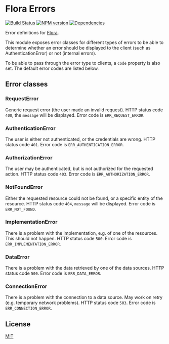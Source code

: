 # Flora Errors

[![Build Status](https://travis-ci.org/godmodelabs/flora-errors.svg?branch=master)](https://travis-ci.org/godmodelabs/flora-errors)
[![NPM version](https://badge.fury.io/js/flora-errors.svg)](https://www.npmjs.com/package/flora-errors)
[![Dependencies](https://img.shields.io/david/godmodelabs/flora-errors.svg)](https://david-dm.org/godmodelabs/flora-errors)

Error definitions for [Flora](https://github.com/godmodelabs/flora).

This module exposes error classes for different types of errors to be able to determine whether an error should be displayed to the client (such as AuthenticationError) or not (internal errors).

To be able to pass through the error type to clients, a `code` property is also set. The default error codes are listed below.

## Error classes

### RequestError

Generic request error (the user made an invalid request). HTTP status code `400`, the `message` will be displayed.
Error code is `ERR_REQUEST_ERROR`.

### AuthenticationError

The user is either not authenticated, or the credentials are wrong. HTTP status code `401`.
Error code is `ERR_AUTHENTICATION_ERROR`.

### AuthorizationError

The user may be authenticated, but is not authorized for the requested action. HTTP status code `403`.
Error code is `ERR_AUTHORIZATION_ERROR`.

### NotFoundError

Either the requested resource could not be found, or a specific entity of the resource. HTTP status code `404`, `message` will be displayed.
Error code is `ERR_NOT_FOUND`.

### ImplementationError

There is a problem with the implementation, e.g. of one of the resources. This should not happen. HTTP status code `500`.
Error code is `ERR_IMPLEMENTATION_ERROR`.

### DataError

There is a problem with the data retrieved by one of the data sources. HTTP status code `500`.
Error code is `ERR_DATA_ERROR`.

### ConnectionError

There is a problem with the connection to a data source. May work on retry (e.g. temporary network problems). HTTP status code `503`.
Error code is `ERR_CONNECTION_ERROR`.

## License

[MIT](LICENSE)
